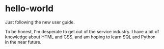 # hello-world
Just following the new user guide. 

To be honest, I'm desperate to get out of the service industry. I have a bit of knowledge about HTML and CSS, and am hoping to learn SQL and Python in the near future. 

